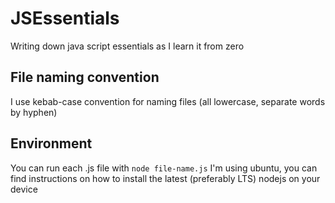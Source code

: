 # JSEssentials
Writing down java script essentials as I learn it from zero

## File naming convention
I use kebab-case convention for naming files (all lowercase, separate words by hyphen)

## Environment
You can run each .js file with `node file-name.js`
I'm using ubuntu, you can find instructions on how to install the latest (preferably LTS) nodejs on your device